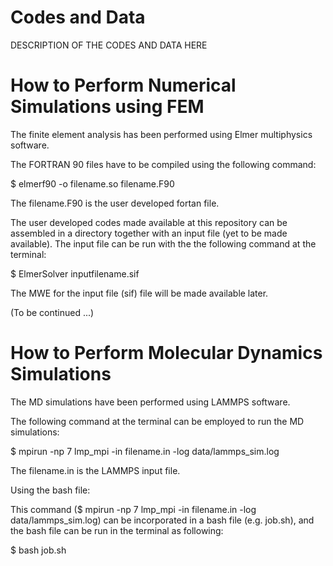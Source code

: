 # Codes and Data 

DESCRIPTION OF THE CODES AND DATA HERE

# How to Perform Numerical Simulations using FEM

The finite element analysis has been performed using Elmer multiphysics software.

The FORTRAN 90 files have to be compiled using the following command:

$ elmerf90 -o filename.so filename.F90

The filename.F90 is the user developed fortan file.

The user developed codes made available at this repository can be assembled in a directory together with an input file (yet to be made available). The input file can be run with the the following command at the terminal:

$ ElmerSolver inputfilename.sif


The MWE for the input file (sif) file will be made available later.

(To be continued ...)


# How to Perform Molecular Dynamics Simulations

The MD simulations have been performed using LAMMPS software. 

The following command at the terminal can be employed to run the MD simulations:

$ mpirun -np 7 lmp_mpi -in  filename.in -log data/lammps_sim.log 

The filename.in is the LAMMPS input file.

Using the bash file:

This command ($ mpirun -np 7 lmp_mpi -in filename.in -log data/lammps_sim.log) can be incorporated in a bash file (e.g. job.sh), and the bash file can be run in the terminal as following:

$ bash job.sh






